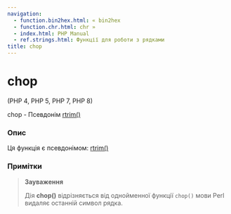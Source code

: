 ```yaml
---
navigation:
  - function.bin2hex.html: « bin2hex
  - function.chr.html: chr »
  - index.html: PHP Manual
  - ref.strings.html: Функції для роботи з рядками
title: chop
---
```

# chop

(PHP 4, PHP 5, PHP 7, PHP 8)

chop - Псевдонім [rtrim()](function.rtrim.html)

### Опис

Ця функція є псевдонімом: [rtrim()](function.rtrim.html)

### Примітки

> **Зауваження**
> 
> Дія **chop()** відрізняється від однойменної функції `chop()` мови Perl видаляє останній символ рядка.
